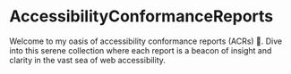 # AccessibilityConformanceReports
Welcome to my oasis of accessibility conformance reports (ACRs) 🌿. Dive into this serene collection where each report is a beacon of insight and clarity in the vast sea of web accessibility. 
